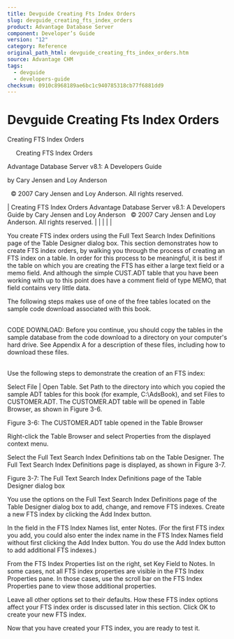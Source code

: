 ```yaml
---
title: Devguide Creating Fts Index Orders
slug: devguide_creating_fts_index_orders
product: Advantage Database Server
component: Developer’s Guide
version: "12"
category: Reference
original_path_html: devguide_creating_fts_index_orders.htm
source: Advantage CHM
tags:
  - devguide
  - developers-guide
checksum: 0910c8968189ae6bc1c940785318cb77f6881dd9
---
```


# Devguide Creating Fts Index Orders

Creating FTS Index Orders

     Creating FTS Index Orders

Advantage Database Server v8.1: A Developers Guide

by Cary Jensen and Loy Anderson

  © 2007 Cary Jensen and Loy Anderson. All rights reserved.

| Creating FTS Index Orders  Advantage Database Server v8.1: A Developers Guide  by Cary Jensen and Loy Anderson    © 2007 Cary Jensen and Loy Anderson. All rights reserved. |  |  |  |  |

You create FTS index orders using the Full Text Search Index Definitions page of the Table Designer dialog box. This section demonstrates how to create FTS index orders, by walking you through the process of creating an FTS index on a table. In order for this process to be meaningful, it is best if the table on which you are creating the FTS has either a large text field or a memo field. And although the simple CUST.ADT table that you have been working with up to this point does have a comment field of type MEMO, that field contains very little data.

The following steps makes use of one of the free tables located on the sample code download associated with this book.

   
CODE DOWNLOAD: Before you continue, you should copy the tables in the sample database from the code download to a directory on your computer's hard drive. See Appendix A for a description of these files, including how to download these files.  
 

Use the following steps to demonstrate the creation of an FTS index:

Select File | Open Table. Set Path to the directory into which you copied the sample ADT tables for this book (for example, C:\AdsBook), and set Files to CUSTOMER.ADT. The CUSTOMER.ADT table will be opened in Table Browser, as shown in Figure 3-6.

Figure 3-6: The CUSTOMER.ADT table opened in the Table Browser

Right-click the Table Browser and select Properties from the displayed context menu.

Select the Full Text Search Index Definitions tab on the Table Designer. The Full Text Search Index Definitions page is displayed, as shown in Figure 3-7.

Figure 3-7: The Full Text Search Index Definitions page of the Table Designer dialog box

You use the options on the Full Text Search Index Definitions page of the Table Designer dialog box to add, change, and remove FTS indexes. Create a new FTS index by clicking the Add Index button.

In the field in the FTS Index Names list, enter Notes. (For the first FTS index you add, you could also enter the index name in the FTS Index Names field without first clicking the Add Index button. You do use the Add Index button to add additional FTS indexes.)

From the FTS Index Properties list on the right, set Key Field to Notes. In some cases, not all FTS index properties are visible in the FTS Index Properties pane. In those cases, use the scroll bar on the FTS Index Properties pane to view those additional properties.

Leave all other options set to their defaults. How these FTS index options affect your FTS index order is discussed later in this section. Click OK to create your new FTS index.

Now that you have created your FTS index, you are ready to test it.
